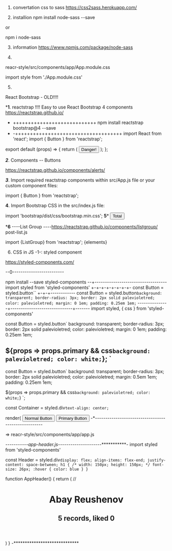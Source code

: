 1. convertation css to sass
https://css2sass.herokuapp.com/

2. installion
npm install node-sass --save

or

npm i node-sass

3. information
https://www.npmjs.com/package/node-sass

4. 
reacr-style/src/components/app/App.module.css

import style from './App.module.css'

5.
React Bootstrap - OLD!!!!

***1**. reactstrap  !!!!
Easy to use React Bootstrap 4 components
https://reactstrap.github.io/

- ++++++++++++++++++++++++++++
 npm install reactstrap bootstrap@4 --save
- -++++++++++++++++++++++++++++++++++++
import React from 'react';
import { Button } from 'reactstrap';

export default (props) => {
  return (
    <Button color="danger">Danger!</Button>
  );
};

*****2*****. Components
-- Buttons

https://reactstrap.github.io/components/alerts/

*******3*******. 
Import required reactstrap components within src/App.js 
file or your custom component files:

import { Button } from 'reactstrap';

******4******. 
Import Bootstrap CSS in the src/index.js file:

import 'bootstrap/dist/css/bootstrap.min.css';
******5*******
 <Button color="info">Total</Button>

*****6****
----List Group
----https://reactstrap.github.io/components/listgroup/
post-list.js

import {ListGroup} from 'reactstrap';
        <ListGroup className="app-list">
            {elements}
        </ListGroup>

6. CSS in JS
-1-: styled component


https://styled-components.com/

--0-------------------------

npm install --save styled-components
--+-----------------------------------
import styled from 'styled-components'
+-+-+-+-+-+-+-+-
const Button = styled.button``
+-+-+------------
const Button = styled.button`
  background: transparent;
  border-radius: 3px;
  border: 2px solid palevioletred;
  color: palevioletred;
  margin: 0 1em;
  padding: 0.25em 1em;
`
---------------+------------------------------+-------
import styled, { css } from 'styled-components'

const Button = styled.button`
  background: transparent;
  border-radius: 3px;
  border: 2px solid palevioletred;
  color: palevioletred;
  margin: 0 1em;
  padding: 0.25em 1em;

  ${props =>
    props.primary &&
    css`
      background: palevioletred;
      color: white;
    `};
`
--------------------
const Button = styled.button`
  background: transparent;
  border-radius: 3px;
  border: 2px solid palevioletred;
  color: palevioletred;
  margin: 0.5em 1em;
  padding: 0.25em 1em;

  ${props => props.primary && css`
    background: palevioletred;
    color: white;
  `}
`;

const Container = styled.div`
  text-align: center;
`

render(
  <Container>
    <Button>Normal Button</Button>
    <Button primary>Primary Button</Button>
  </Container>
-*----------------------------------------------------

=> reacr-style/src/components/app/app.js


-*----------app-header.js---------------------************-
import styled from 'styled-components'

const Header = styled.div`
        display: flex;
        align-items: flex-end;
        justify-content: space-between;
        h1 {
            /* width: 150px;
            height: 150px; */
            font-size: 26px;
            :hover {
                color: blue
            }
        }
`

function AppHeader() {
return (
        // <div className="app-header d-flex">
        <Header>
                <h1>Abay Reushenov</h1>
                <h2>5 records, liked 0</h2>
        </Header>
        )
}
-*****************************

